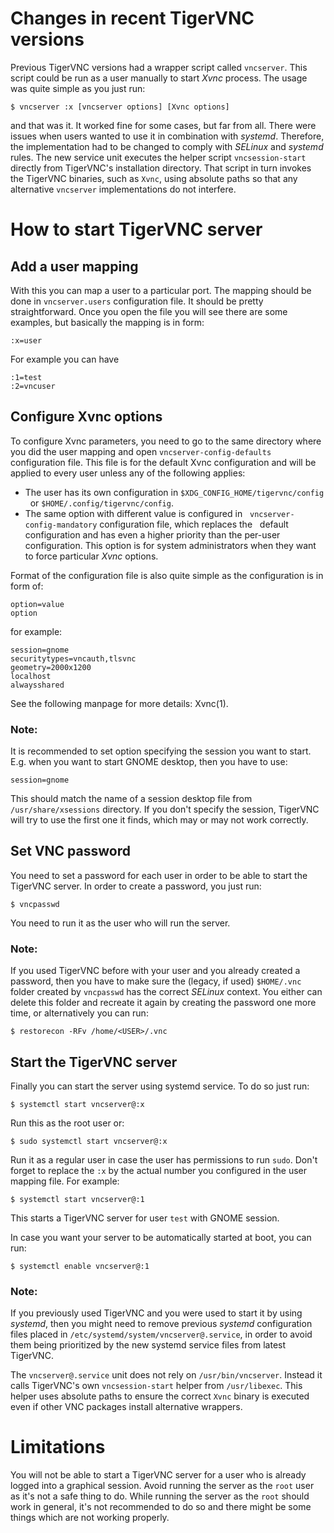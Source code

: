 # Changes in recent TigerVNC versions
Previous TigerVNC versions had a wrapper script called `vncserver`. This
script could be run as a user manually to start *Xvnc* process. The
usage was quite simple as you just run:
```
$ vncserver :x [vncserver options] [Xvnc options]
```
and that was it. It worked fine for some cases, but far from all. There
were issues when users wanted to use it in combination with *systemd*.
Therefore, the implementation had to be changed to comply with *SELinux*
and *systemd* rules.  The new service unit executes the helper script
`vncsession-start` directly from TigerVNC's installation directory.  That
script in turn invokes the TigerVNC binaries, such as `Xvnc`, using
absolute paths so that any alternative `vncserver` implementations do not
interfere.

# How to start TigerVNC server
## Add a user mapping
With this you can map a user to a particular port. The mapping should be
done in `vncserver.users` configuration file. It should be pretty
straightforward. Once you open the file you will see there are some
examples, but basically the mapping is in form:
```
:x=user
```
For example you can have
```
:1=test
:2=vncuser
```

## Configure Xvnc options
To configure Xvnc parameters, you need to go to the same directory where
you did the user mapping and open `vncserver-config-defaults`
configuration file. This file is for the default Xvnc configuration and
will be applied to every user unless any of the following applies:
* The user has its own configuration in `$XDG_CONFIG_HOME/tigervnc/config`
  or `$HOME/.config/tigervnc/config`.
* The same option with different value is configured in 
  `vncserver-config-mandatory` configuration file, which replaces the
  default configuration and has even a higher priority than the per-user
  configuration. This option is for system administrators when they want
  to force particular *Xvnc* options.

Format of the configuration file is also quite simple as the
configuration is in form of:
```
option=value
option
```
for example:
```
session=gnome
securitytypes=vncauth,tlsvnc
geometry=2000x1200
localhost
alwaysshared
```
See the following manpage for more details: Xvnc(1).

### Note:
It is recommended to set option specifying the session you want to
start. E.g. when you want to start GNOME desktop, then you have to use:
```
session=gnome
```
This should match the name of a session desktop file from
`/usr/share/xsessions` directory. If you don't specify the session,
TigerVNC will try to use the first one it finds, which may or may not
work correctly.

## Set VNC password
You need to set a password for each user in order to be able to start
the TigerVNC server. In order to create a password, you just run:
```
$ vncpasswd
```
You need to run it as the user who will run the server. 

### Note:
If you used TigerVNC before with your user and you already created a
password, then you have to make sure the (legacy, if used) `$HOME/.vnc`
folder created by `vncpasswd` has the correct *SELinux* context. You
either can delete this folder and recreate it again by creating the
password one more time, or alternatively you can run:
```
$ restorecon -RFv /home/<USER>/.vnc
```

## Start the TigerVNC server
Finally you can start the server using systemd service. To do so just
run:
```
$ systemctl start vncserver@:x
```
Run this as the root user or:
```
$ sudo systemctl start vncserver@:x
```
Run it as a regular user in case the user has permissions to run `sudo`.
Don't forget to replace the `:x` by the actual number you configured in
the user mapping file. For example:
```
$ systemctl start vncserver@:1
```
This starts a TigerVNC server for user `test` with GNOME session.

In case you want your server to be automatically started at boot, you
can run:
```
$ systemctl enable vncserver@:1
```

### Note:
If you previously used TigerVNC and you were used to start it by using
*systemd*, then you might need to remove previous *systemd*
configuration files placed in `/etc/systemd/system/vncserver@.service`,
in order to avoid them being prioritized by the new systemd service
files from latest TigerVNC.

The `vncserver@.service` unit does not rely on `/usr/bin/vncserver`.
Instead it calls TigerVNC's own `vncsession-start` helper from
`/usr/libexec`.  This helper uses absolute paths to ensure the correct
`Xvnc` binary is executed even if other VNC packages install alternative
wrappers.

# Limitations
You will not be able to start a TigerVNC server for a user who is
already logged into a graphical session. Avoid running the server as the
`root` user as it's not a safe thing to do. While running the server as
the `root` should work in general, it's not recommended to do so and
there might be some things which are not working properly.
